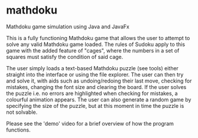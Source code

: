 # mathdoku
Mathdoku game simulation using Java and JavaFx 

This is a fully functioning Mathdoku game that allows the user to attempt to solve any valid Mathdoku game loaded. The rules of Sudoku apply to this game with the added feature of "cages", where the numbers in a set of squares must satisfy the condition of said cage. 

The user simply loads a text-based Mathdoku puzzle (see tools) either straight into the interface or using the file explorer. The user can then try and solve it, with aids such as undoing/redoing their last move, checking for mistakes, changing the font size and clearing the board. If the user solves the puzzle i.e. no errors are highlighted when checking for mistakes, a colourful animation appears. The user can also generate a random game by specifying the size of the puzzle, but at this moment in time the puzzle is not solvable.

Please see the 'demo' video for a brief overview of how the program functions.
